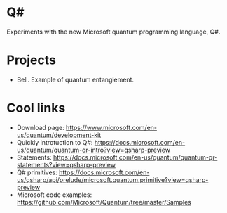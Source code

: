 # Q#
Experiments with the new Microsoft quantum programming language, Q#.

# Projects
- Bell. Example of quantum entanglement.

# Cool links
- Download page: https://www.microsoft.com/en-us/quantum/development-kit
- Quickly introtuction to Q#: https://docs.microsoft.com/en-us/quantum/quantum-qr-intro?view=qsharp-preview
- Statements: https://docs.microsoft.com/en-us/quantum/quantum-qr-statements?view=qsharp-preview
- Q# primitives: https://docs.microsoft.com/en-us/qsharp/api/prelude/microsoft.quantum.primitive?view=qsharp-preview
- Microsoft code examples: https://github.com/Microsoft/Quantum/tree/master/Samples
